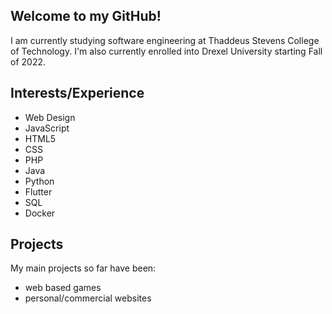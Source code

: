 ## Welcome to my GitHub!

I am currently studying software engineering at Thaddeus Stevens College of Technology.
I'm also currently enrolled into Drexel University starting Fall of 2022.

## Interests/Experience
- Web Design
- JavaScript
- HTML5
- CSS
- PHP
- Java
- Python
- Flutter
- SQL
- Docker

## Projects
My main projects so far have been:
- web based games
- personal/commercial websites
